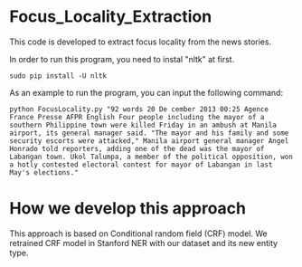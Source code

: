 # Focus_Locality_Extraction

This code is developed to extract focus locality from the news stories. 

In order to run this program, you need to instal "nltk" at first. 
```
sudo pip install -U nltk
```
As an example to run the program, you can input the following command: 

```
python FocusLocality.py "92 words 20 De cember 2013 00:25 Agence France Presse AFPR English Four people including the mayor of a southern Philippine town were killed Friday in an ambush at Manila airport, its general manager said. "The mayor and his family and some security escorts were attacked," Manila airport general manager Angel Honrado told reporters, adding one of the dead was the mayor of Labangan town. Ukol Talumpa, a member of the political opposition, won a hotly contested electoral contest for mayor of Labangan in last May's elections."
```

# How we develop this approach 

This approach is based on Conditional random field (CRF) model. We retrained CRF model in Stanford NER with our dataset and its new entity type. 
